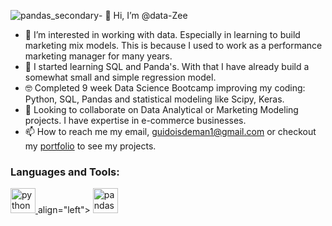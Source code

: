 ![pandas_secondary](https://github.com/data-Zee/data-Zee/assets/74703223/abc695f9-7ced-4e0e-bab7-10436aaa76a2)- 👋 Hi, I’m @data-Zee
- 👀 I’m interested in working with data. Especially in learning to build marketing mix models. This is because I used to work as a performance marketing manager for many years.
- 🌱 I started learning SQL and Panda's. With that I have already build a somewhat small and simple regression model.
- 🤓 Completed 9 week Data Science Bootcamp improving my coding: Python, SQL, Pandas and statistical modeling like Scipy, Keras.
- 💞️ Looking to collaborate on Data Analytical or Marketing Modeling projects. I have expertise in e-commerce businesses. 
- 📫 How to reach me my email, guidoisdeman1@gmail.com or checkout my [portfolio](https://narrow-bottom-6bf.notion.site/Portfolio-eabcf7ac42dd4ad0b0898cea927fd3ea) to see my projects.

<h3 align="left">Languages and Tools:</h3>
<p align="left"> </a> <a href="https://www.python.org" target="_blank"> <img src="https://github.com/data-Zee/data-Zee/assets/74703223/224a8335-d2a6-46ac-ab3e-1ff7e63f5a85" alt="python" width="40" height="40"/> </a> align="left"> </a> <a href="https://pandas.pydata.org/" target="_blank"> <img src="https://github.com/data-Zee/data-Zee/assets/74703223/5cef8ef3-6569-46dc-aa8d-35effac226e9" alt="pandas" width="40" height="40"/> </a>


</p>

